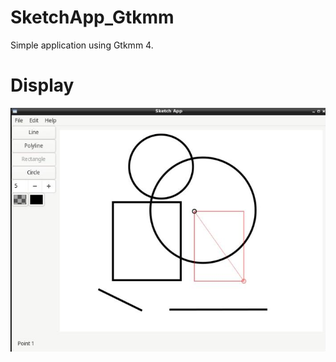 # SketchApp_Gtkmm

Simple application using Gtkmm 4.

# Display

![display](https://github.com/jpenrici/SketchApp_GTKmm/blob/main/display/display.png)
